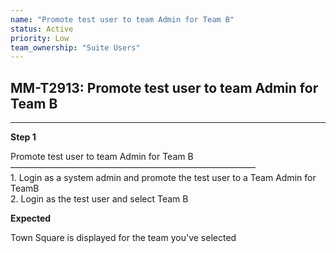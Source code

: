 ```yaml
---
name: "Promote test user to team Admin for Team B"
status: Active
priority: Low
team_ownership: "Suite Users"
---
```


## MM-T2913: Promote test user to team Admin for Team B

---

**Step 1**

Promote test user to team Admin for Team B\
————————————————————————————\
1\. Login as a system admin and promote the test user to a Team Admin for TeamB\
2\. Login as the test user and select Team B

**Expected**

Town Square is displayed for the team you've selected
